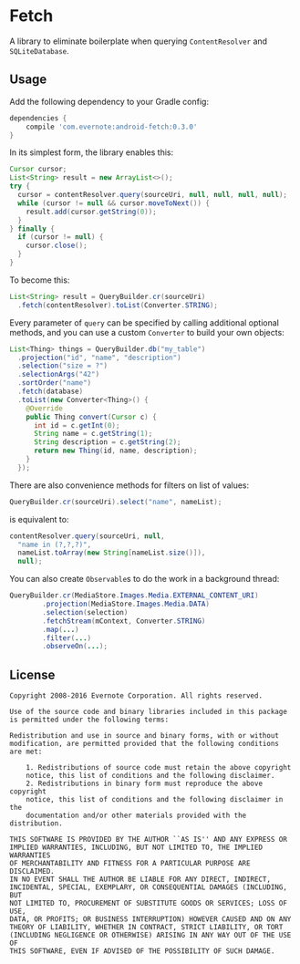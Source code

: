 # Fetch

A library to eliminate boilerplate when querying `ContentResolver` and
`SQLiteDatabase`.


## Usage

Add the following dependency to your Gradle config:

```groovy
dependencies {
    compile 'com.evernote:android-fetch:0.3.0'
}
```

In its simplest form, the library enables this:

```java
Cursor cursor;
List<String> result = new ArrayList<>();
try {
  cursor = contentResolver.query(sourceUri, null, null, null, null);
  while (cursor != null && cursor.moveToNext()) {
    result.add(cursor.getString(0));
  }
} finally {
  if (cursor != null) {
    cursor.close();
  }
}

```

To become this:

```java
List<String> result = QueryBuilder.cr(sourceUri)
  .fetch(contentResolver).toList(Converter.STRING);
```

Every parameter of `query` can be specified by calling additional optional
methods, and you can use a custom `Converter` to build your own objects:

```java
List<Thing> things = QueryBuilder.db("my_table")
  .projection("id", "name", "description")
  .selection("size = ?")
  .selectionArgs("42")
  .sortOrder("name")
  .fetch(database)
  .toList(new Converter<Thing>() {
    @Override
    public Thing convert(Cursor c) {
      int id = c.getInt(0);
      String name = c.getString(1);
      String description = c.getString(2);
      return new Thing(id, name, description);
    }
  });
```

There are also convenience methods for filters on list of values:


```java
QueryBuilder.cr(sourceUri).select("name", nameList);
```

is equivalent to:

```java
contentResolver.query(sourceUri, null,
  "name in (?,?,?)",
  nameList.toArray(new String[nameList.size()]),
  null);
```

You can also create `Observable`s to do the work in a background thread:

```java
QueryBuilder.cr(MediaStore.Images.Media.EXTERNAL_CONTENT_URI)
        .projection(MediaStore.Images.Media.DATA)
        .selection(selection)
        .fetchStream(mContext, Converter.STRING)
        .map(...)
        .filter(...)
        .observeOn(...);
```

License
-------

    Copyright 2008-2016 Evernote Corporation. All rights reserved.

    Use of the source code and binary libraries included in this package
    is permitted under the following terms:

    Redistribution and use in source and binary forms, with or without
    modification, are permitted provided that the following conditions
    are met:

        1. Redistributions of source code must retain the above copyright
        notice, this list of conditions and the following disclaimer.
        2. Redistributions in binary form must reproduce the above copyright
        notice, this list of conditions and the following disclaimer in the
        documentation and/or other materials provided with the distribution.

    THIS SOFTWARE IS PROVIDED BY THE AUTHOR ``AS IS'' AND ANY EXPRESS OR
    IMPLIED WARRANTIES, INCLUDING, BUT NOT LIMITED TO, THE IMPLIED WARRANTIES
    OF MERCHANTABILITY AND FITNESS FOR A PARTICULAR PURPOSE ARE DISCLAIMED.
    IN NO EVENT SHALL THE AUTHOR BE LIABLE FOR ANY DIRECT, INDIRECT,
    INCIDENTAL, SPECIAL, EXEMPLARY, OR CONSEQUENTIAL DAMAGES (INCLUDING, BUT
    NOT LIMITED TO, PROCUREMENT OF SUBSTITUTE GOODS OR SERVICES; LOSS OF USE,
    DATA, OR PROFITS; OR BUSINESS INTERRUPTION) HOWEVER CAUSED AND ON ANY
    THEORY OF LIABILITY, WHETHER IN CONTRACT, STRICT LIABILITY, OR TORT
    (INCLUDING NEGLIGENCE OR OTHERWISE) ARISING IN ANY WAY OUT OF THE USE OF
    THIS SOFTWARE, EVEN IF ADVISED OF THE POSSIBILITY OF SUCH DAMAGE.